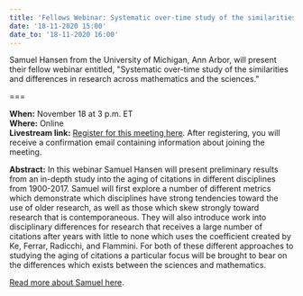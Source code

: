 ```yaml
---
title: 'Fellows Webinar: Systematic over-time study of the similarities and differences in research across mathematics and the sciences'
date: '18-11-2020 15:00'
date_to: '18-11-2020 16:00'
---
```


Samuel Hansen from the University of Michigan, Ann Arbor, will present their fellow webinar entitled, "Systematic over-time study of the similarities and differences in research across mathematics and the sciences."

===

**When:** November 18 at 3 p.m. ET  
**Where:** Online  
**Livestream link:** [Register for this meeting here](https://iu.zoom.us/meeting/register/tJMuduCgqjooGtZdKg3HO18Ttj80byvK5bsH). After registering, you will receive a confirmation email containing information about joining the meeting.

**Abstract:** In this webinar Samuel Hansen will present preliminary results from an in-depth study into the aging of citations in different disciplines from 1900-2017. Samuel will first explore a number of different metrics which demonstrate which disciplines have strong tendencies toward the use of older research, as well as those which skew strongly toward research that is contemporaneous. They will also introduce work into disciplinary differences for research that receives a large number of citations after years with little to none which uses the coefficient created by Ke, Ferrar, Radicchi, and Flammini. For both of these different approaches to studying the aging of citations a particular focus will be brought to bear on the differences which exists between the sciences and mathematics.

[Read more about Samuel here](https://cadre.iu.edu/fellows/systematic-over-time-study-of-the-similarities-and-differences-in-research-across-mathematics-and-the-sciences).